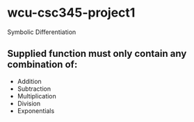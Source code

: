 # wcu-csc345-project1
Symbolic Differentiation
## Supplied function must only contain any combination of:
* Addition
* Subtraction
* Multiplication
* Division
* Exponentials
